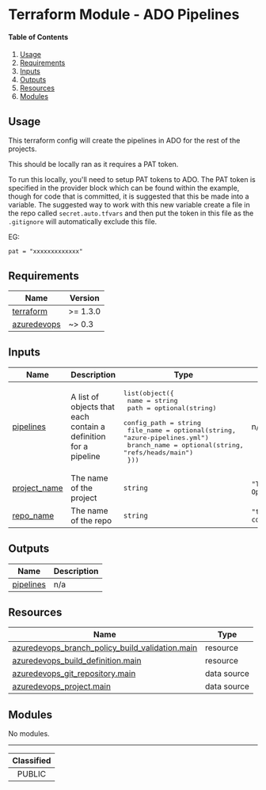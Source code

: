 # Terraform Module - ADO Pipelines

#### Table of Contents

1. [Usage](#usage)
2. [Requirements](#requirements)
3. [Inputs](#inputs)
4. [Outputs](#outputs)
5. [Resources](#resources)
6. [Modules](#modules)

## Usage

This terraform config will create the pipelines in ADO for the rest of the projects.

This should be locally ran as it requires a PAT token. 

To run this locally, you'll need to setup PAT tokens to ADO. The PAT token is specified in the provider block which can be found within the example, though for code that is committed, it is suggested that this be made into a variable. The suggested way to work with this new variable create a file in the repo called `secret.auto.tfvars` and then put the token in this file as the `.gitignore` will automatically exclude this file.

EG:

```
pat = "xxxxxxxxxxxxx" 
```

<!-- BEGIN_TF_DOCS -->
## Requirements

| Name | Version |
|------|---------|
| <a name="requirement_terraform"></a> [terraform](#requirement\_terraform) | >= 1.3.0 |
| <a name="requirement_azuredevops"></a> [azuredevops](#requirement\_azuredevops) | ~> 0.3 |

## Inputs

| Name | Description | Type | Default | Required |
|------|-------------|------|---------|:--------:|
| <a name="input_pipelines"></a> [pipelines](#input\_pipelines) | A list of objects that each contain a definition for a pipeline | <pre>list(object({<br>    name        = string<br>    path        = optional(string)<br>    config_path = string<br>    file_name   = optional(string, "azure-pipelines.yml")<br>    branch_name = optional(string, "refs/heads/main")<br>  }))</pre> | n/a | yes |
| <a name="input_project_name"></a> [project\_name](#input\_project\_name) | The name of the project | `string` | `"Terraform-Ops"` | no |
| <a name="input_repo_name"></a> [repo\_name](#input\_repo\_name) | The name of the repo | `string` | `"terraform-configs"` | no |

## Outputs

| Name | Description |
|------|-------------|
| <a name="output_pipelines"></a> [pipelines](#output\_pipelines) | n/a |

## Resources

| Name | Type |
|------|------|
| [azuredevops_branch_policy_build_validation.main](https://registry.terraform.io/providers/microsoft/azuredevops/latest/docs/resources/branch_policy_build_validation) | resource |
| [azuredevops_build_definition.main](https://registry.terraform.io/providers/microsoft/azuredevops/latest/docs/resources/build_definition) | resource |
| [azuredevops_git_repository.main](https://registry.terraform.io/providers/microsoft/azuredevops/latest/docs/data-sources/git_repository) | data source |
| [azuredevops_project.main](https://registry.terraform.io/providers/microsoft/azuredevops/latest/docs/data-sources/project) | data source |

## Modules

No modules.
<!-- END_TF_DOCS -->
_______________
| Classified  |
| :---------: |
|   PUBLIC    |